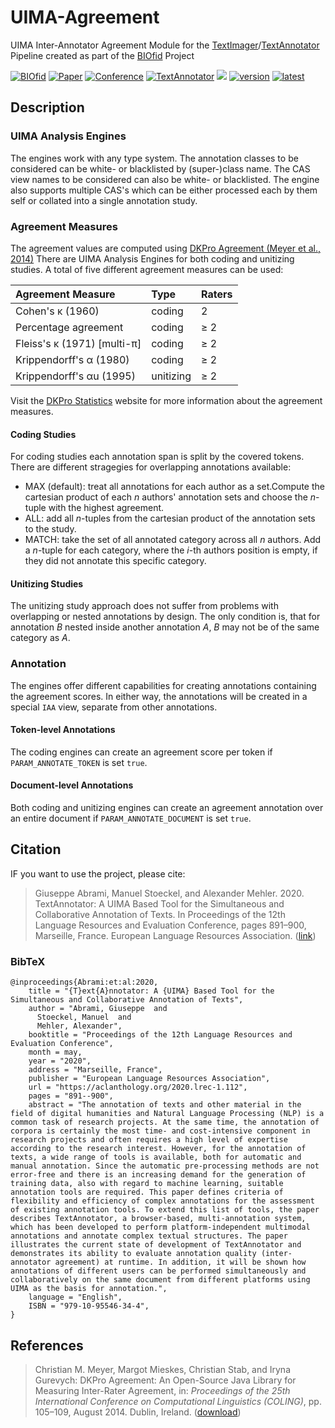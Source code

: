 # UIMA-Agreement

UIMA Inter-Annotator Agreement Module for the [TextImager](https://github.com/texttechnologylab/text-)/[TextAnnotator](https://www.texttechnologylab.org/applications/textannotator/) Pipeline created as part of the [BIOfid](https://www.biofid.de/en/) Project

[![BIOfid](http://img.shields.io/badge/project-BIOfid-4C7828.svg)](https://www.biofid.de/en/)
[![Paper](http://img.shields.io/badge/paper-ACL_Anthology-B31B1B.svg)](https://aclanthology.org/2020.lrec-1.112/)
[![Conference](http://img.shields.io/badge/conference-LREC_2020-4b44ce.svg)](https://lrec2020.lrec-conf.org/)
[![TextAnnotator](http://img.shields.io/badge/demo-TextAnnotator-378cc3.svg)](http://www.textannotator.texttechnologylab.org/)
[![](https://jitpack.io/v/texttechnologylab/UIMA-Agreement.svg)](https://jitpack.io/#texttechnologylab/UIMA-Agreement)
[![version](https://img.shields.io/github/license/texttechnologylab/UIMA-Agreement)]()
[![latest](https://img.shields.io/github/v/release/texttechnologylab/UIMA-Agreement)]()
## Description

### UIMA Analysis Engines
The engines work with any type system.
The annotation classes to be considered can be white- or blacklisted by (super-)class name.
The CAS view names to be considered can also be white- or blacklisted.
The engine also supports multiple CAS's which can be either processed each by them self or collated into a single annotation study.

### Agreement Measures
The agreement values are computed using [DKPro Agreement (Meyer et al., 2014)](https://dkpro.github.io/dkpro-statistics/) There are UIMA Analysis Engines for both coding and unitizing studies. A total of five different agreement measures can be used:

| Agreement Measure                    | Type      | Raters |
|:-------------------------------------|:----------|:-------|
| Cohen's &kappa; (1960)               | coding    | 2      |
| Percentage agreement                 | coding    | &ge; 2 |
| Fleiss's &kappa; (1971) [multi-&pi;] | coding    | &ge; 2 |
| Krippendorff's &alpha; (1980)        | coding    | &ge; 2 |
| Krippendorff's &alpha;u (1995)       | unitizing | &ge; 2 |

Visit the [DKPro Statistics](https://dkpro.github.io/dkpro-statistics/) website for more information about the agreement measures.

#### Coding Studies
For coding studies each annotation span is split by the covered tokens. There are different stragegies for overlapping annotations available:
- MAX (default): treat all annotations for each author as a set.Compute the cartesian product of each _n_ authors' annotation sets and choose the _n_-tuple with the highest agreement.
- ALL: add all _n_-tuples from the cartesian product of the annotation sets to the study.
- MATCH: take the set of all annotated category across all _n_ authors. Add a _n_-tuple for each category, where the _i_-th authors position is empty, if they did not annotate this specific category.

#### Unitizing Studies
The unitizing study approach does not suffer from problems with overlapping or nested annotations by design.
The only condition is, that for annotation _B_ nested inside another annotation _A_, _B_ may not be of the same category as _A_.

### Annotation
The engines offer different capabilities for creating annotations containing the agreement scores. In either way, the annotations will be created in a special `IAA` view, separate from other annotations.

#### Token-level Annotations
The coding engines can create an agreement score per token if `PARAM_ANNOTATE_TOKEN` is set `true`.

#### Document-level Annotations
Both coding and unitizing engines can create an agreement annotation over an entire document if `PARAM_ANNOTATE_DOCUMENT` is set `true`.

## Citation
IF you want to use the project, please cite:
> Giuseppe Abrami, Manuel Stoeckel, and Alexander Mehler. 2020. TextAnnotator: A UIMA Based Tool for the Simultaneous and Collaborative Annotation of Texts. In Proceedings of the 12th Language Resources and Evaluation Conference, pages 891–900, Marseille, France. European Language Resources Association. ([link](https://aclanthology.org/2020.lrec-1.112/))

### BibTeX
```
@inproceedings{Abrami:et:al:2020,
    title = "{T}ext{A}nnotator: A {UIMA} Based Tool for the Simultaneous and Collaborative Annotation of Texts",
    author = "Abrami, Giuseppe  and
      Stoeckel, Manuel  and
      Mehler, Alexander",
    booktitle = "Proceedings of the 12th Language Resources and Evaluation Conference",
    month = may,
    year = "2020",
    address = "Marseille, France",
    publisher = "European Language Resources Association",
    url = "https://aclanthology.org/2020.lrec-1.112",
    pages = "891--900",
    abstract = "The annotation of texts and other material in the field of digital humanities and Natural Language Processing (NLP) is a common task of research projects. At the same time, the annotation of corpora is certainly the most time- and cost-intensive component in research projects and often requires a high level of expertise according to the research interest. However, for the annotation of texts, a wide range of tools is available, both for automatic and manual annotation. Since the automatic pre-processing methods are not error-free and there is an increasing demand for the generation of training data, also with regard to machine learning, suitable annotation tools are required. This paper defines criteria of flexibility and efficiency of complex annotations for the assessment of existing annotation tools. To extend this list of tools, the paper describes TextAnnotator, a browser-based, multi-annotation system, which has been developed to perform platform-independent multimodal annotations and annotate complex textual structures. The paper illustrates the current state of development of TextAnnotator and demonstrates its ability to evaluate annotation quality (inter-annotator agreement) at runtime. In addition, it will be shown how annotations of different users can be performed simultaneously and collaboratively on the same document from different platforms using UIMA as the basis for annotation.",
    language = "English",
    ISBN = "979-10-95546-34-4",
}
```


## References
> Christian M. Meyer, Margot Mieskes, Christian Stab, and Iryna Gurevych: DKPro Agreement: An Open-Source Java Library for Measuring Inter-Rater Agreement, in: _Proceedings of the 25th International Conference on Computational Linguistics (COLING)_, pp. 105–109, August 2014. Dublin, Ireland. ([download](https://www.ukp.tu-darmstadt.de/publications/details/?no_cache=1&tx_bibtex_pi1%5Bpub_id%5D=TUD-CS-2014-0863))
